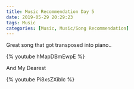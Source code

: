 ```yaml
---
title: Music Recommendation Day 5
date: 2019-05-29 20:29:23
tags: Music
categories: [Music, Music/Song Recommendation]
---
```


Great song that got transposed into piano..

{% youtube hMapDBmEwpE %}

And My Dearest

{% youtube Pi8xsZXibIc %}
